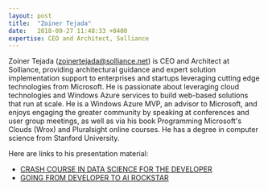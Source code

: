 ```yaml
---
layout: post
title:  "Zoiner Tejada"
date:   2018-09-27 11:48:33 +0400
expertise: CEO and Architect, Solliance
---
```


Zoiner Tejada (zoinertejada@solliance.net) is CEO and Architect at Solliance, providing architectural guidance and expert solution implementation support to enterprises and startups leveraging cutting edge technologies from Microsoft. He is passionate about leveraging cloud technologies and Windows Azure services to build web-based solutions that run at scale. He is a Windows Azure MVP, an advisor to Microsoft, and enjoys engaging the greater community by speaking at conferences and user group meetings, as well as via his book Programming Microsoft's Clouds (Wrox) and Pluralsight online courses. He has a degree in computer science from Stanford University. 

Here are links to his presentation material:

- [CRASH COURSE IN DATA SCIENCE FOR THE DEVELOPER](https://devintxcontent.blob.core.windows.net/showcontent/Speaker%20Presentations%20Spring%202019/Crash%20course%20in%20data%20science%20for%20the%20developer.pptx)
- [GOING FROM DEVELOPER TO AI ROCKSTAR](https://devintxcontent.blob.core.windows.net/showcontent/Speaker%20Presentations%20Spring%202019/Crash%20course%20in%20data%20science%20for%20the%20developer.pptx)

